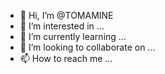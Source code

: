 - 👋 Hi, I’m @TOMAMINE
- 👀 I’m interested in ...
- 🌱 I’m currently learning ...
- 💞️ I’m looking to collaborate on ...
- 📫 How to reach me ...

<!---
TOMAMINE/TOMAMINE is a ✨ special ✨ repository because its `README.md` (this file) appears on your GitHub profile.
You can click the Preview link to take a look at your changes.
--->
